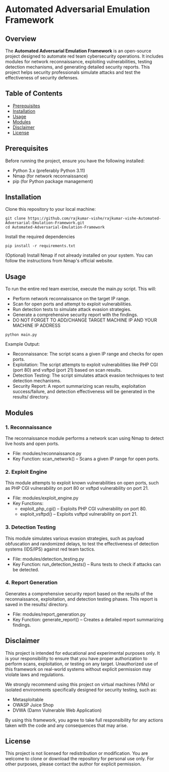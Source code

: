 # Automated Adversarial Emulation Framework  

## Overview  
The **Automated Adversarial Emulation Framework** is an open-source project designed to automate red team cybersecurity operations. It includes modules for network reconnaissance, exploiting vulnerabilities, testing detection mechanisms, and generating detailed security reports. This project helps security professionals simulate attacks and test the effectiveness of security defenses.  

## Table of Contents  
- [Prerequisites](#prerequisites)  
- [Installation](#installation)  
- [Usage](#usage)  
- [Modules](#modules)
- [Disclaimer](#disclaimer)
- [License](#license)  

## Prerequisites  
Before running the project, ensure you have the following installed:  
- Python 3.x (preferably Python 3.11)  
- Nmap (for network reconnaissance)  
- pip (for Python package management)  

## Installation  
Clone this repository to your local machine:  
```
git clone https://github.com/rajkumar-vishe/rajkumar-vishe-Automated-Adversarial-Emulation-Framework.git
cd Automated-Adversarial-Emulation-Framework  
```
 Install the required dependencies
```
pip install -r requirements.txt
```
(Optional) Install Nmap if not already installed on your system. You can follow the instructions from Nmap's official website.

## Usage
To run the entire red team exercise, execute the main.py script. This will:
- Perform network reconnaissance on the target IP range.
- Scan for open ports and attempt to exploit vulnerabilities.
- Run detection tests to simulate attack evasion strategies.
- Generate a comprehensive security report with the findings.
- DO NOT FORGET TO ADD/CHANGE TARGET MACHINE IP AND YOUR MACHINE IP ADDRESS
```
python main.py
```
Example Output:
- Reconnaissance: The script scans a given IP range and checks for open ports.
- Exploitation: The script attempts to exploit vulnerabilities like PHP CGI (port 80) and vsftpd (port 21) based on scan results.
- Detection Testing: The script simulates attack evasion techniques to test detection mechanisms.
- Security Report: A report summarizing scan results, exploitation success/failure, and detection effectiveness will be generated in the results/ directory.

## Modules
### 1. Reconnaissance
The reconnaissance module performs a network scan using Nmap to detect live hosts and open ports.
- File: modules/reconnaissance.py
- Key Function: scan_network() – Scans a given IP range for open ports.
### 2. Exploit Engine
This module attempts to exploit known vulnerabilities on open ports, such as PHP CGI vulnerability on port 80 or vsftpd vulnerability on port 21.
- File: modules/exploit_engine.py
- Key Functions:
  - exploit_php_cgi() – Exploits PHP CGI vulnerability on port 80.
  - exploit_vsftpd() – Exploits vsftpd vulnerability on port 21.
### 3. Detection Testing
This module simulates various evasion strategies, such as payload obfuscation and randomized delays, to test the effectiveness of detection systems (IDS/IPS) against red team tactics.
- File: modules/detection_testing.py
- Key Function: run_detection_tests() – Runs tests to check if attacks can be detected.
### 4. Report Generation
Generates a comprehensive security report based on the results of the reconnaissance, exploitation, and detection testing phases. This report is saved in the results/ directory.
- File: modules/report_generation.py
- Key Function: generate_report() – Creates a detailed report summarizing findings.

## Disclaimer  
This project is intended for educational and experimental purposes only. It is your responsibility to ensure that you have proper authorization to perform scans, exploitation, or testing on any target. Unauthorized use of this framework on real-world systems without explicit permission may violate laws and regulations.  

We strongly recommend using this project on virtual machines (VMs) or isolated environments specifically designed for security testing, such as:  
- Metasploitable  
- OWASP Juice Shop  
- DVWA (Damn Vulnerable Web Application)

By using this framework, you agree to take full responsibility for any actions taken with the code and any consequences that may arise.  

## License
This project is not licensed for redistribution or modification.
You are welcome to clone or download the repository for personal use only. For other purposes, please contact the author for explicit permission.
